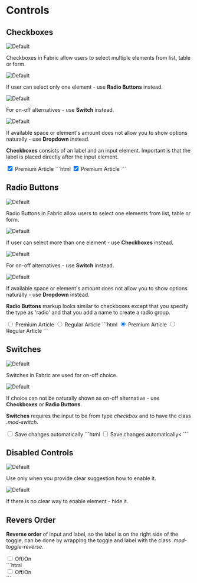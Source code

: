 # Controls

## Checkboxes
![Default](src/style/assets/con-ex1.jpg)
<p>Checkboxes in Fabric allow users to select multiple elements from list, table or form.</p>

![Default](src/style/assets/con-ex2.jpg)
<p>If user can select only one element - use <b>Radio Buttons</b> instead.</p>

![Default](src/style/assets/con-ex3.jpg)
<p>For on-off alternatives - use <b>Switch</b> instead.</p>

![Default](src/style/assets/con-ex4.jpg)
<p>If available space or element's amount does not allow you to show options naturally - use <b>Dropdown</b> instead.</p>

**Checkboxes** consists of an label and an input element. Important is that the label is placed directly after the input element.

<input type="checkbox" id="vote" name="vote" checked />
<label for="vote">Premium Article</label>
```html
<input type="checkbox" id="vote" name="vote" checked />
<label for="vote">Premium Article</label>
```

## Radio Buttons
![Default](src/style/assets/con-ex5.jpg)
<p>Radio Buttons in Fabric allow users to select one elements from list, table or form.</p>

![Default](src/style/assets/con-ex6.jpg)
<p>If user can select more than one element - use <b>Checkboxes</b> instead.</p>

![Default](src/style/assets/con-ex7.jpg)
<p>For on-off alternatives - use <b>Switch</b> instead.</p>

![Default](src/style/assets/con-ex8.jpg)
<p>If available space or element's amount does not allow you to show options naturally - use <b>Dropdown</b> instead.</p>


**Radio Buttons**  markup looks similar to checkboxes except that you specify the type as 'radio' and that you add a name to create a radio group.

<input type="radio" name="action" value="premium" id="premium" checked/>
<label for="premium">Premium Article</label>
<input type="radio" name="action" value="regular" id="regular"/>
<label for="regular">Regular Article</label>
```html
<input type="radio" name="action" value="premium" id="premium" checked/>
<label for="premium">Premium Article</label>
<input type="radio" name="action" value="regular" id="regular"/>
<label for="regular">Regular Article</label>
```

## Switches
![Default](src/style/assets/con-ex9.jpg)
<p>Switches in Fabric are used for on-off choice.</p>

![Default](src/style/assets/con-ex10.jpg)
<p>If choice can not be naturally shown as on-off alternative - use <b>Checkboxes</b> or <b>Radio Buttons</b>.</p>

**Switches** requires the input to be from type *checkbox* and to have the class *.mod-switch*.

<input type="checkbox" class="mod-switch" id="switch"/>
<label for="switch">Save changes automatically</label>
```html
<input type="checkbox" class="mod-switch" id="switch"/>
<label for="switch">Save changes automatically<</label>
```

## Disabled Controls
![Default](src/style/assets/con-ex11.jpg)
<p>Use only when you provide clear suggestion how to enable it.</p>

![Default](src/style/assets/con-ex12.jpg)
<p>If there is no clear way to enable element - hide it.</p>


## Revers Order
**Reverse order** of input and label, so the label is on the right side of the toggle, can be done by wrapping the toggle and label with the class *.mod-toggle-reverse*.

<div class="mod-toggle-reverse">
	<input type="checkbox" class="mod-switch" id="switch2"/>
	<label for="switch2">Off/On</label>
</div>
```html
<div class="mod-toggle-reverse">
	<input type="checkbox" class="mod-switch" id="switch2"/>
	<label for="switch2">Off/On</label>
</div>
```
